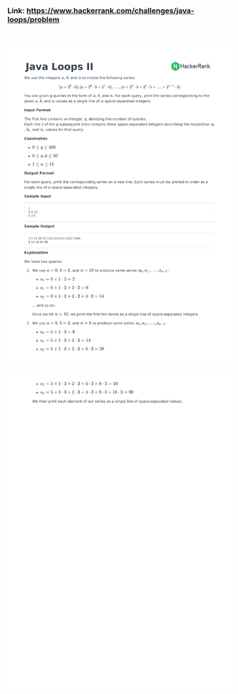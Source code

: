 ### Link: https://www.hackerrank.com/challenges/java-loops/problem

&nbsp;

![](java-loops-English-1.png)

![](java-loops-English-2.png)

